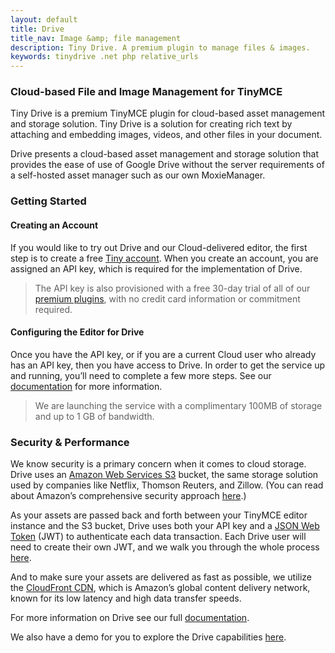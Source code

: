 ```yaml
---
layout: default
title: Drive
title_nav: Image &amp; file management
description: Tiny Drive. A premium plugin to manage files & images.
keywords: tinydrive .net php relative_urls
---
```


### Cloud-based File and Image Management for TinyMCE

Tiny Drive is a premium TinyMCE plugin for cloud-based asset management and storage solution. Tiny Drive is a solution for creating rich text by attaching and embedding images, videos, and other files in your document.

Drive presents a cloud-based asset management and storage solution that provides the ease of use of Google Drive without the server requirements of a self-hosted asset manager such as our own MoxieManager.

### Getting Started

#### Creating an Account

If you would like to try out Drive and our Cloud-delivered editor, the first step is to create a free [Tiny account](https://www.tiny.cloud/download/).  When you create an account, you are assigned an API key, which is required for the implementation of Drive.

> The API key is also provisioned with a free 30-day trial of all of our [premium plugins](https://apps.tiny.cloud/product-category/tiny-cloud-extensions/), with no credit card information or commitment required.

#### Configuring the Editor for Drive

Once you have the API key, or if you are a current Cloud user who already has an API key, then you have access to Drive.  In order to get the service up and running, you’ll need to complete a few more steps. See our [documentation]({{site.baseurl}}/plugins/drive) for more information.

> We are launching the service with a complimentary 100MB of storage and up to 1 GB of bandwidth.

### Security & Performance

We know security is a primary concern when it comes to cloud storage.  Drive uses an [Amazon Web Services S3](https://aws.amazon.com/s3/) bucket, the same storage solution used by companies like Netflix, Thomson Reuters, and Zillow.  (You can read about Amazon’s comprehensive security approach [here](https://aws.amazon.com/security/).)

As your assets are passed back and forth between your TinyMCE editor instance and the S3 bucket, Drive uses both your API key and a [JSON Web Token](https://jwt.io/introduction/) (JWT) to authenticate each data transaction.  Each Drive user will need to create their own JWT, and we walk you through the whole process [here]({{site.baseurl}}/configure/jwt-authentication/).

And to make sure your assets are delivered as fast as possible, we utilize the [CloudFront CDN](https://aws.amazon.com/cloudfront/), which is Amazon’s global content delivery network, known for its low latency and high data transfer speeds.

For more information on Drive see our full [documentation]({{site.baseurl}}/plugins/drive/).

We also have a demo for you to explore the Drive capabilities [here]({{site.baseurl}}/demo/drive/).
